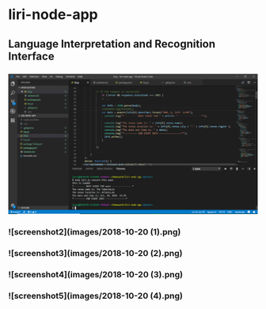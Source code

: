 # liri-node-app
## Language Interpretation and Recognition Interface
### ![screenshot1](images/2018-10-20.png)
### ![screenshot2](images/2018-10-20 (1).png)
### ![screenshot3](images/2018-10-20 (2).png)
### ![screenshot4](images/2018-10-20 (3).png)
### ![screenshot5](images/2018-10-20 (4).png)
